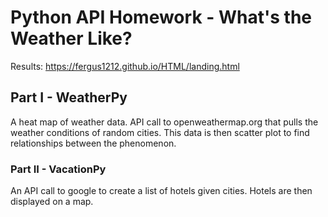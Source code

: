 # Python API Homework - What's the Weather Like?

Results: https://fergus1212.github.io/HTML/landing.html 

## Part I - WeatherPy
A heat map of weather data. API call to openweathermap.org that pulls the weather conditions of random cities. 
This data is then scatter plot to find relationships between the phenomenon.


### Part II - VacationPy
An API call to google to create a list of hotels given cities. Hotels are then displayed on a map. 


